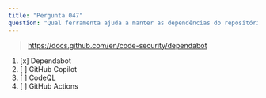 ```yaml
---
title: "Pergunta 047"
question: "Qual ferramenta ajuda a manter as dependências do repositório atualizadas?"
---
```



> https://docs.github.com/en/code-security/dependabot
1. [x] Dependabot  
1. [ ] GitHub Copilot  
1. [ ] CodeQL  
1. [ ] GitHub Actions  
